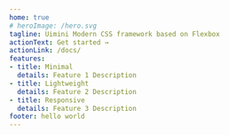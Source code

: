 ```yaml
---
home: true
# heroImage: /hero.svg
tagline: Uimini Modern CSS framework based on Flexbox
actionText: Get started →
actionLink: /docs/
features:
- title: Minimal
  details: Feature 1 Description
- title: Lightweight
  details: Feature 2 Description
- title: Responsive
  details: Feature 3 Description
footer: hello world
---
```

